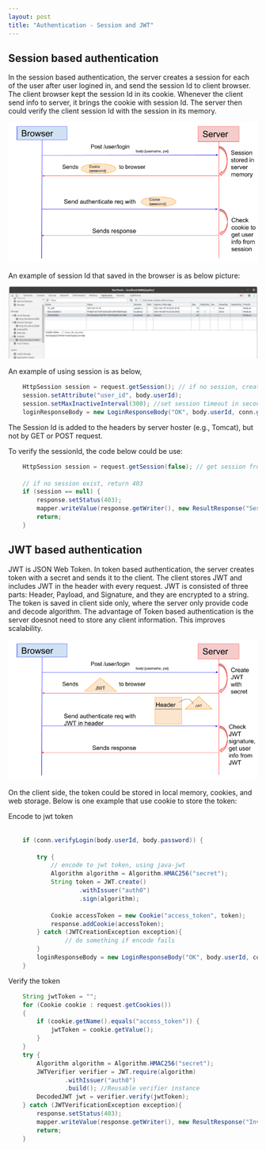 ```yaml
---
layout: post
title: "Authentication - Session and JWT"
---
```


## Session based authentication

In the session based authentication, the server creates a session for each of the user after user logined in, and send the session Id to client browser. The client browser kept the session Id in its cookie. Whenever the client send info to server, it brings the cookie with session Id. The server then could verify the client session Id with the session in its memory. 

![Session authentication](/images/Session_authentication.png)

An example of session Id that saved in the browser is as below picture:

![Session Example](/images/Session_example.png)

An example of using session is as below, 

```java
    HttpSession session = request.getSession(); // if no session, create one
    session.setAttribute("user_id", body.userId);
    session.setMaxInactiveInterval(300); //set session timeout in seconds
    loginResponseBody = new LoginResponseBody("OK", body.userId, conn.getFullname(body.userId));
```

The Session Id is added to the headers by server hoster (e.g., Tomcat), but not by GET or POST request. 

To verify the sessionId, the code below could be use:

```java
    HttpSession session = request.getSession(false); // get session from the request

    // if no session exist, return 403
    if (session == null) { 
        response.setStatus(403);
        mapper.writeValue(response.getWriter(), new ResultResponse("Session Invalid"));
        return;
    }
```


## JWT based authentication

JWT is JSON Web Token. In token based authentication, the server creates token with a secret and sends it to the client. The client stores JWT and includes JWT in the header with every request. JWT is consisted of three parts: Header, Payload, and Signature, and they are encrypted to a string. The token is saved in client side only, where the server only provide code and decode algorithm. The advantage of Token based authentication is the server doesnot need to store any client information. This improves scalability. 

![JWT authentication](/images/JWT_authentication.png)

On the client side, the token could be stored in local memory, cookies, and web storage. Below is one example that use cookie to store the token:

Encode to jwt token
```java

    if (conn.verifyLogin(body.userId, body.password)) {
            
        try {
            // encode to jwt token, using java-jwt
            Algorithm algorithm = Algorithm.HMAC256("secret");
            String token = JWT.create()
                    .withIssuer("auth0")
                    .sign(algorithm);

            Cookie accessToken = new Cookie("access_token", token);
            response.addCookie(accessToken);
        } catch (JWTCreationException exception){
                // do something if encode fails
        }
        loginResponseBody = new LoginResponseBody("OK", body.userId, conn.getFullname(body.userId));
    } 
```

Verify the token

```java
    String jwtToken = "";
    for (Cookie cookie : request.getCookies())
    {
        if (cookie.getName().equals("access_token")) {
            jwtToken = cookie.getValue();
        }
    }
    try {
        Algorithm algorithm = Algorithm.HMAC256("secret");
        JWTVerifier verifier = JWT.require(algorithm)
                .withIssuer("auth0")
                .build(); //Reusable verifier instance
        DecodedJWT jwt = verifier.verify(jwtToken);
    } catch (JWTVerificationException exception){
        response.setStatus(403);
        mapper.writeValue(response.getWriter(), new ResultResponse("Invalid Token"));
        return;
    }
```

